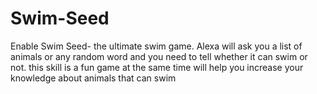 # Swim-Seed
Enable Swim Seed- the ultimate swim game.  Alexa will ask you a list of animals or any random word and you need to tell whether it can swim or not. this skill is a fun game at the same time will help you increase your knowledge about animals that can swim
